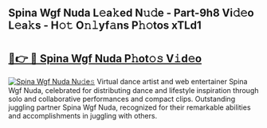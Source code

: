 ## Spina Wgf Nuda L𝚎a𝚔ed N𝚞𝚍e - Part-9h8 Vi𝚍𝚎o L𝚎a𝚔s - H𝚘𝚝 O𝚗𝚕yf𝚊ns P𝚑𝚘tos xTLd1

# <h2><a href="http://kfaz57c.oniu.top/?m=Spina+Wgf+Nuda">🔗👉 🔴 Spina Wgf Nuda P𝚑ot𝚘𝚜 V𝚒d𝚎o</a></h2>

[![Spina Wgf Nuda Nu𝚍e𝚜](https://i.imgur.com/0qMVB7G.gif)](http://kfaz57c.oniu.top/?m=Spina+Wgf+Nuda)
Virtual dance artist and web entertainer Spina Wgf Nuda, celebrated for distributing dance and lifestyle inspiration through solo and collaborative performances and compact clips. Outstanding juggling partner Spina Wgf Nuda, recognized for their remarkable abilities and accomplishments in juggling with others.  
